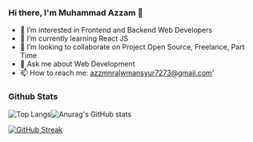 ### Hi there, I'm Muhammad Azzam 👋

- 👀 I’m interested in Frontend and Backend Web Developers
- 🌱 I’m currently learning React JS
- 👯 I’m looking to collaborate on Project Open Source, Freelance, Part Time
- 💬 Ask me about Web Development
- 📫 How to reach me: azzmnralwmansyur7273@gmail.com'

### Github Stats
<div style="display: flex;">
  <img src="https://github-readme-stats.vercel.app/api/top-langs/?username=azzmnrwebdev&layout=compact&theme=radical&border_color=141E61" alt="Top Langs">
  <img src="https://github-readme-stats.vercel.app/api?username=azzmnrwebdev&show_icons=true&theme=radical&border_color=141E61" alt="Anurag's GitHub stats">
</div>

<!-- [![Top Langs](https://github-readme-stats.vercel.app/api/top-langs/?username=azzmnrwebdev&layout=compact&theme=radical&border_color=141E61)](https://github.com/anuraghazra/github-readme-stats) -->

<!-- ![Anurag's GitHub stats](https://github-readme-stats.vercel.app/api?username=azzmnrwebdev&show_icons=true&theme=radical&border_color=141E61) -->

[![GitHub Streak](https://github-readme-streak-stats.herokuapp.com?user=azzmnrwebdev&theme=radical&border=141E61)](https://git.io/streak-stats)
